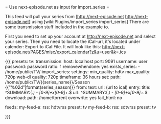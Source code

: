 = Use next-episode.net as input for import_series =

This feed will pull your series from [http://next-episode.net http://next-episode.net] using [wiki:Plugins/import_series import_series]
There are some transmission stuff included in the example to. 

First you need to set up your account at http://next-episode.net and select your series. Then you need to locate the iCal-url, it's located under calender: Export to iCal File. It will look like this: http://next-episode.net/PAGES/misc/export_calendar?z&u=user&k=<numbers>.ics

{{{
presets:
  tv:
    transmission:
      host: localhost
      port: 9091
      username: user
      password: password
      ratio: 1
      removewhendone: yes
    exists_series:
      - /home/public/TV/
    import_series:
      settings:
        min_quality: hdtv
        max_quality: 720p web-dl
        quality: 720p
        timeframe: 36 hours
        set:
          path: /home/public/TV/{{series_name}}/Season {{"%02d"|format(series_season)}}
      from:
        text:
          url: (url to ical)
          entry: 
            title: ^SUMMARY:(.*) - [0-9]+x[0-9]+.*$
            url: ^SUMMARY:(.*) - [0-9]+x[0-9]+.*$
    download:
      path: /home/torrent
      overwrite: yes
      fail_html: no

feeds:
  my-feed-a:
    rss: hdtvrss
    preset: tv 
  my-feed-b:
    rss: sdtvrss 
    preset: tv 

}}}